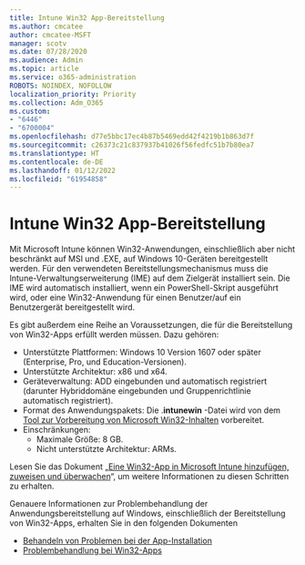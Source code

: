 ```yaml
---
title: Intune Win32 App-Bereitstellung
ms.author: cmcatee
author: cmcatee-MSFT
manager: scotv
ms.date: 07/28/2020
ms.audience: Admin
ms.topic: article
ms.service: o365-administration
ROBOTS: NOINDEX, NOFOLLOW
localization_priority: Priority
ms.collection: Adm_O365
ms.custom:
- "6446"
- "6700004"
ms.openlocfilehash: d77e5bbc17ec4b87b5469edd42f4219b1b863d7f
ms.sourcegitcommit: c26373c21c837937b41026f56fedfc51b7b80ea7
ms.translationtype: HT
ms.contentlocale: de-DE
ms.lasthandoff: 01/12/2022
ms.locfileid: "61954858"
---
```

# <a name="intune-win32-app-deployment"></a>Intune Win32 App-Bereitstellung

Mit Microsoft Intune können Win32-Anwendungen, einschließlich aber nicht beschränkt auf MSI und .EXE, auf Windows 10-Geräten bereitgestellt werden. Für den verwendeten Bereitstellungsmechanismus muss die Intune-Verwaltungserweiterung (IME) auf dem Zielgerät installiert sein. Die IME wird automatisch installiert, wenn ein PowerShell-Skript ausgeführt wird, oder eine Win32-Anwendung für einen Benutzer/auf ein Benutzergerät bereitgestellt wird.

Es gibt außerdem eine Reihe an Voraussetzungen, die für die Bereitstellung von Win32-Apps erfüllt werden müssen. Dazu gehören:

- Unterstützte Plattformen: Windows 10 Version 1607 oder später (Enterprise, Pro, und Education-Versionen).
- Unterstützte Architektur: x86 und x64.
- Geräteverwaltung: ADD eingebunden und automatisch registriert (darunter Hybriddomäne eingebunden und Gruppenrichtlinie automatisch registriert).
- Format des Anwendungspakets: Die .**intunewin** -Datei wird von dem [Tool zur Vorbereitung von Microsoft Win32-Inhalten](https://docs.microsoft.com/mem/intune/apps/apps-win32-prepare) vorbereitet.
- Einschränkungen:
    - Maximale Größe: 8 GB.
    - Nicht unterstützte Architektur: ARMs.

Lesen Sie das Dokument „[Eine Win32-App in Microsoft Intune hinzufügen, zuweisen und überwachen](https://docs.microsoft.com/mem/intune/apps/apps-win32-add)“, um weitere Informationen zu diesen Schritten zu erhalten.

Genauere Informationen zur Problembehandlung der Anwendungsbereitstellung auf Windows, einschließlich der Bereitstellung von Win32-Apps, erhalten Sie in den folgenden Dokumenten

- [Behandeln von Problemen bei der App-Installation](https://docs.microsoft.com/mem/intune/apps/troubleshoot-app-install)  
- [Problembehandlung bei Win32-Apps](https://docs.microsoft.com/mem/intune/apps/apps-win32-troubleshoot)